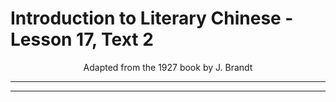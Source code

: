 # Introduction to Literary Chinese - Lesson 17, Text 2

<center>Adapted from the 1927 book by J. Brandt</center>

---

---
